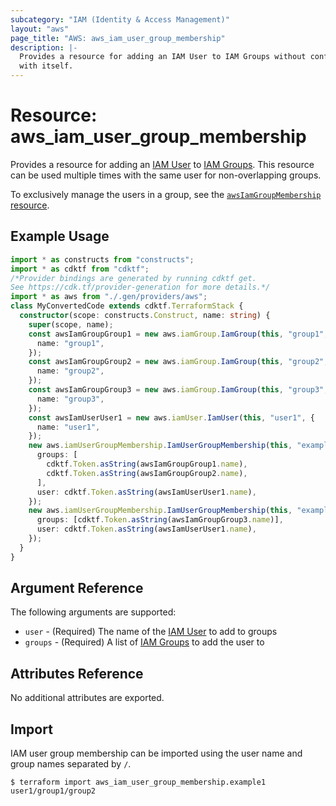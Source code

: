 ```yaml
---
subcategory: "IAM (Identity & Access Management)"
layout: "aws"
page_title: "AWS: aws_iam_user_group_membership"
description: |-
  Provides a resource for adding an IAM User to IAM Groups without conflicting
  with itself.
---
```


# Resource: aws_iam_user_group_membership

Provides a resource for adding an [IAM User][2] to [IAM Groups][1]. This
resource can be used multiple times with the same user for non-overlapping
groups.

To exclusively manage the users in a group, see the
[`awsIamGroupMembership` resource][3].

## Example Usage

```typescript
import * as constructs from "constructs";
import * as cdktf from "cdktf";
/*Provider bindings are generated by running cdktf get.
See https://cdk.tf/provider-generation for more details.*/
import * as aws from "./.gen/providers/aws";
class MyConvertedCode extends cdktf.TerraformStack {
  constructor(scope: constructs.Construct, name: string) {
    super(scope, name);
    const awsIamGroupGroup1 = new aws.iamGroup.IamGroup(this, "group1", {
      name: "group1",
    });
    const awsIamGroupGroup2 = new aws.iamGroup.IamGroup(this, "group2", {
      name: "group2",
    });
    const awsIamGroupGroup3 = new aws.iamGroup.IamGroup(this, "group3", {
      name: "group3",
    });
    const awsIamUserUser1 = new aws.iamUser.IamUser(this, "user1", {
      name: "user1",
    });
    new aws.iamUserGroupMembership.IamUserGroupMembership(this, "example1", {
      groups: [
        cdktf.Token.asString(awsIamGroupGroup1.name),
        cdktf.Token.asString(awsIamGroupGroup2.name),
      ],
      user: cdktf.Token.asString(awsIamUserUser1.name),
    });
    new aws.iamUserGroupMembership.IamUserGroupMembership(this, "example2", {
      groups: [cdktf.Token.asString(awsIamGroupGroup3.name)],
      user: cdktf.Token.asString(awsIamUserUser1.name),
    });
  }
}

```

## Argument Reference

The following arguments are supported:

* `user` - (Required) The name of the [IAM User][2] to add to groups
* `groups` - (Required) A list of [IAM Groups][1] to add the user to

## Attributes Reference

No additional attributes are exported.

[1]: /docs/providers/aws/r/iam_group.html
[2]: /docs/providers/aws/r/iam_user.html
[3]: /docs/providers/aws/r/iam_group_membership.html

## Import

IAM user group membership can be imported using the user name and group names separated by `/`.

```
$ terraform import aws_iam_user_group_membership.example1 user1/group1/group2
```

<!-- cache-key: cdktf-0.17.0-pre.15 input-d15b569b55942567d29e2a884ea1d32fee046b29ac7cec509d9bf22fde730cdd -->